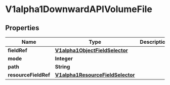 

# V1alpha1DownwardAPIVolumeFile

## Properties

Name | Type | Description | Notes
------------ | ------------- | ------------- | -------------
**fieldRef** | [**V1alpha1ObjectFieldSelector**](V1alpha1ObjectFieldSelector.md) |  |  [optional]
**mode** | **Integer** |  |  [optional]
**path** | **String** |  |  [optional]
**resourceFieldRef** | [**V1alpha1ResourceFieldSelector**](V1alpha1ResourceFieldSelector.md) |  |  [optional]



